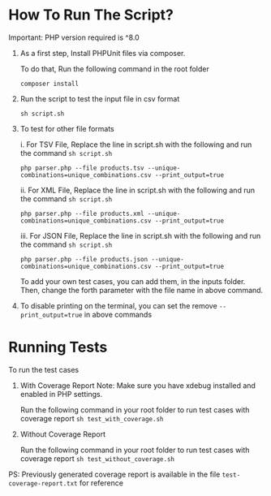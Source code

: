 How To Run The Script?
======================
Important: PHP version required is ^8.0

1. As a first step, Install PHPUnit files via composer.

   To do that, Run the following command in the root folder

   ``composer install``

2. Run the script to test the input file in csv format

   ``sh script.sh``

3. To test for other file formats

   i. For TSV File, Replace the line in script.sh with the following and run the command ``sh script.sh``

   ``php parser.php --file products.tsv --unique-combinations=unique_combinations.csv --print_output=true``

   ii. For XML File, Replace the line in script.sh with the following and run the command ``sh script.sh``

   ``php parser.php --file products.xml --unique-combinations=unique_combinations.csv --print_output=true``

   iii. For JSON File, Replace the line in script.sh with the following and run the command ``sh script.sh``

   ``php parser.php --file products.json --unique-combinations=unique_combinations.csv --print_output=true``

   To add your own test cases, you can add them, in the inputs folder. Then, change the forth parameter with the file name in above command.

4. To disable printing on the terminal, you can set the remove ``--print_output=true`` in above commands


Running Tests
==============
To run the test cases

1. With Coverage Report
   Note: Make sure you have xdebug installed and enabled in PHP settings.

   Run the following command in your root folder to run test cases with coverage report
   ``sh test_with_coverage.sh``

2. Without Coverage Report

   Run the following command in your root folder to run test cases with coverage report
   ``sh test_without_coverage.sh``

PS: Previously generated coverage report is available in the file `test-coverage-report.txt` for reference

